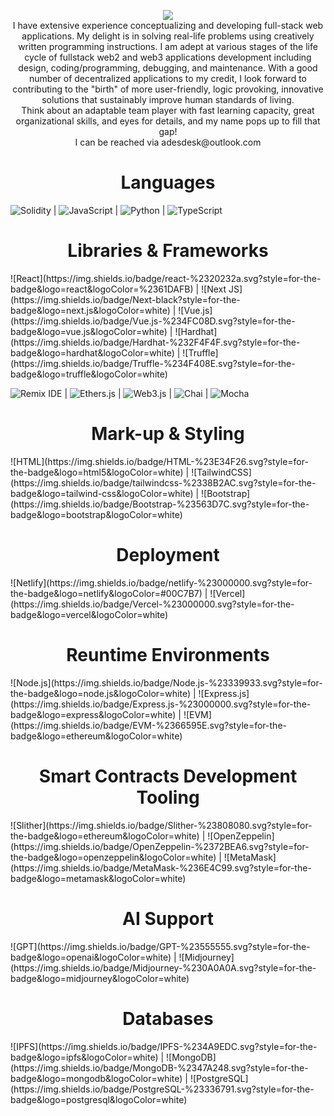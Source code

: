<p align="center">
    <img src="https://readme-typing-svg.herokuapp.com?size=35&duration=5500&color=#FF7518&vCenter=true&center=true&width=600&lines=Meet+Adeola+David+A.;A+Full+Stack+Javacript+and+Solidity+Developer">
<br>
I have extensive experience conceptualizing and developing full-stack web applications. My delight is in solving real-life problems using creatively written programming instructions. I am adept at various stages of the life cycle of fullstack web2 and web3 applications development including design, coding/programming, debugging, and maintenance. With a good number of decentralized applications to my credit, I look forward to contributing to the "birth" of more user-friendly, logic provoking, innovative solutions that sustainably improve human standards of living.
<br>
Think about an adaptable team player with fast learning capacity, great organizational skills, and eyes for details, and my name pops up to fill that gap!
<br>
I can be reached via adesdesk@outlook.com
</p>

<h1 align="center">Languages</h1>

![Solidity](https://img.shields.io/badge/Solidity-%23363636.svg?style=for-the-badge&logo=solidity&logoColor=white) | ![JavaScript](https://img.shields.io/badge/JavaScript-%23F7DF1E.svg?style=for-the-badge&logo=javascript&logoColor=black) | ![Python](https://img.shields.io/badge/python-3670A0?style=for-the-badge&logo=python&logoColor=ffdd54) | ![TypeScript](https://img.shields.io/badge/typescript-%23007ACC.svg?style=for-the-badge&logo=typescript&logoColor=white)


<h1 align="center">Libraries & Frameworks</h1>
![React](https://img.shields.io/badge/react-%2320232a.svg?style=for-the-badge&logo=react&logoColor=%2361DAFB) | ![Next JS](https://img.shields.io/badge/Next-black?style=for-the-badge&logo=next.js&logoColor=white) | ![Vue.js](https://img.shields.io/badge/Vue.js-%234FC08D.svg?style=for-the-badge&logo=vue.js&logoColor=white) | ![Hardhat](https://img.shields.io/badge/Hardhat-%232F4F4F.svg?style=for-the-badge&logo=hardhat&logoColor=white) | ![Truffle](https://img.shields.io/badge/Truffle-%234F408E.svg?style=for-the-badge&logo=truffle&logoColor=white)

<br>

![Remix IDE](https://img.shields.io/badge/Remix%20IDE-%2366595E.svg?style=for-the-badge&logo=remix&logoColor=white) | ![Ethers.js](https://img.shields.io/badge/Ethers.js-%234CAF50.svg?style=for-the-badge&logo=ethereum&logoColor=white) | ![Web3.js](https://img.shields.io/badge/Web3.js-%23334959.svg?style=for-the-badge&logo=ethereum&logoColor=white) | ![Chai](https://img.shields.io/badge/Chai-%23F6ECD7.svg?style=for-the-badge&logo=chai&logoColor=black) | ![Mocha](https://img.shields.io/badge/Mocha-%238D6748.svg?style=for-the-badge&logo=mocha&logoColor=white)

<h1 align="center">Mark-up & Styling</h1>
![HTML](https://img.shields.io/badge/HTML-%23E34F26.svg?style=for-the-badge&logo=html5&logoColor=white) | ![TailwindCSS](https://img.shields.io/badge/tailwindcss-%2338B2AC.svg?style=for-the-badge&logo=tailwind-css&logoColor=white) | ![Bootstrap](https://img.shields.io/badge/Bootstrap-%23563D7C.svg?style=for-the-badge&logo=bootstrap&logoColor=white)

 
<h1 align="center">Deployment</h1>
![Netlify](https://img.shields.io/badge/netlify-%23000000.svg?style=for-the-badge&logo=netlify&logoColor=#00C7B7) | ![Vercel](https://img.shields.io/badge/Vercel-%23000000.svg?style=for-the-badge&logo=vercel&logoColor=white)

<h1 align="center">Reuntime Environments</h1>
![Node.js](https://img.shields.io/badge/Node.js-%23339933.svg?style=for-the-badge&logo=node.js&logoColor=white) | ![Express.js](https://img.shields.io/badge/Express.js-%23000000.svg?style=for-the-badge&logo=express&logoColor=white) | ![EVM](https://img.shields.io/badge/EVM-%2366595E.svg?style=for-the-badge&logo=ethereum&logoColor=white)


<h1 align="center">Smart Contracts Development Tooling</h1>
![Slither](https://img.shields.io/badge/Slither-%23808080.svg?style=for-the-badge&logo=ethereum&logoColor=white) | ![OpenZeppelin](https://img.shields.io/badge/OpenZeppelin-%2372BEA6.svg?style=for-the-badge&logo=openzeppelin&logoColor=white) | ![MetaMask](https://img.shields.io/badge/MetaMask-%236E4C99.svg?style=for-the-badge&logo=metamask&logoColor=white)

<h1 align="center">AI Support</h1>
![GPT](https://img.shields.io/badge/GPT-%23555555.svg?style=for-the-badge&logo=openai&logoColor=white) | ![Midjourney](https://img.shields.io/badge/Midjourney-%230A0A0A.svg?style=for-the-badge&logo=midjourney&logoColor=white)




<h1 align="center">Databases</h1>
![IPFS](https://img.shields.io/badge/IPFS-%234A9EDC.svg?style=for-the-badge&logo=ipfs&logoColor=white) | ![MongoDB](https://img.shields.io/badge/MongoDB-%2347A248.svg?style=for-the-badge&logo=mongodb&logoColor=white) | ![PostgreSQL](https://img.shields.io/badge/PostgreSQL-%23336791.svg?style=for-the-badge&logo=postgresql&logoColor=white)

